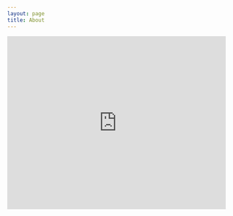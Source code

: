 ```yaml
---
layout: page
title: About
---
```

<iframe width="100%" height="400" src="https://www.youtube.com/embed/yDCj-bXCniM" frameborder="0" allow="accelerometer; autoplay; clipboard-write; encrypted-media; gyroscope; picture-in-picture" allowfullscreen></iframe>
